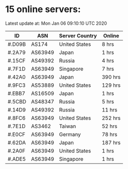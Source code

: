 # 15 online servers:

Latest update at: Mon Jan 06 09:10:10 UTC 2020

| ID | ASN | Server Country | Online |
| -- | --- | -------------- | ------ |
| #.D09B | AS174 | United States | 8 hrs |
| #.2A79 | AS63949 | Japan | 1 hrs |
| #.15CF | AS49392 | Russia | 4 hrs |
| #.7F1D | AS63949 | Singapore | 7 hrs |
| #.42A0 | AS63949 | Japan | 390 hrs |
| #.9FC3 | AS53889 | United States | 129 hrs |
| #.EBB7 | AS16509 | Japan | 1 hrs |
| #.5CBD | AS48347 | Russia | 5 hrs |
| #.14D9 | AS49392 | Russia | 11 hrs |
| #.8FC6 | AS63949 | United States | 252 hrs |
| #.7E1D | AS3462 | Taiwan | 52 hrs |
| #.E0CF | AS63949 | Germany | 78 hrs |
| #.62DA | AS63949 | Japan | 187 hrs |
| #.2A0F | AS63949 | United States | 1 hrs |
| #.ADE5 | AS63949 | Singapore | 1 hrs |

